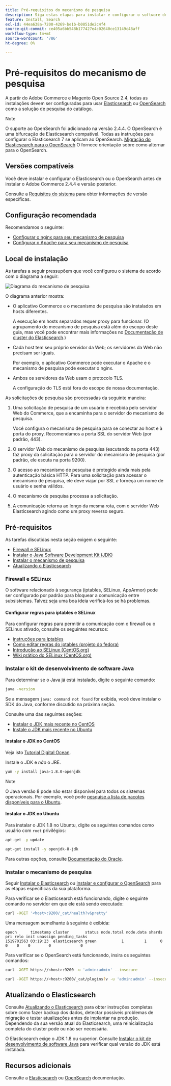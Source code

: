 ```yaml
---
title: Pré-requisitos do mecanismo de pesquisa
description: Siga estas etapas para instalar e configurar o software de mecanismo de pesquisa compatível para as instalações locais do Adobe Commerce e do Magento Open Source.
feature: Install, Search
exl-id: 44ea638a-7200-4269-be1b-b0851de2c4f4
source-git-commit: ce405a6bb548b177427e4c02640ce13149c48aff
workflow-type: tm+mt
source-wordcount: '786'
ht-degree: 0%

---
```


# Pré-requisitos do mecanismo de pesquisa

A partir do Adobe Commerce e Magento Open Source 2.4, todas as instalações devem ser configuradas para usar [Elasticsearch](https://www.elastic.co) ou [OpenSearch](https://opensearch.org/) como a solução de pesquisa do catálogo.

>[!NOTE]
>
>O suporte ao OpenSearch foi adicionado na versão 2.4.4. O OpenSearch é uma bifurcação de Elasticsearch compatível. Todas as instruções para configurar o Elasticsearch 7 se aplicam ao OpenSearch. [Migração do Elasticsearch para o OpenSearch](../../../upgrade/prepare/opensearch-migration.md) O fornece orientação sobre como alternar para o OpenSearch.

## Versões compatíveis

Você deve instalar e configurar o Elasticsearch ou o OpenSearch antes de instalar o Adobe Commerce 2.4.4 e versão posterior.

Consulte a [Requisitos do sistema](../../system-requirements.md) para obter informações de versão específicas.

## Configuração recomendada

Recomendamos o seguinte:

* [Configurar o nginx para seu mecanismo de pesquisa](configure-nginx.md)
* [Configurar o Apache para seu mecanismo de pesquisa](configure-apache.md)

## Local de instalação

As tarefas a seguir pressupõem que você configurou o sistema de acordo com o diagrama a seguir:

![Diagrama do mecanismo de pesquisa](../../../assets/installation/search-engine-config.svg)

O diagrama anterior mostra:

* O aplicativo Commerce e o mecanismo de pesquisa são instalados em hosts diferentes.

  A execução em hosts separados requer proxy para funcionar. (O agrupamento do mecanismo de pesquisa está além do escopo deste guia, mas você pode encontrar mais informações no [Documentação de cluster do Elasticsearch](https://www.elastic.co/guide/en/elasticsearch/guide/current/distributed-cluster.html).)

* Cada host tem seu próprio servidor da Web; os servidores da Web não precisam ser iguais.

  Por exemplo, o aplicativo Commerce pode executar o Apache e o mecanismo de pesquisa pode executar o nginx.

* Ambos os servidores da Web usam o protocolo TLS.

  A configuração do TLS está fora do escopo de nossa documentação.

As solicitações de pesquisa são processadas da seguinte maneira:

1. Uma solicitação de pesquisa de um usuário é recebida pelo servidor Web do Commerce, que a encaminha para o servidor do mecanismo de pesquisa.

   Você configura o mecanismo de pesquisa para se conectar ao host e à porta do proxy. Recomendamos a porta SSL do servidor Web (por padrão, 443).

1. O servidor Web do mecanismo de pesquisa (escutando na porta 443) faz proxy da solicitação para o servidor do mecanismo de pesquisa (por padrão, ele escuta na porta 9200).

1. O acesso ao mecanismo de pesquisa é protegido ainda mais pela autenticação básica HTTP. Para uma solicitação para acessar o mecanismo de pesquisa, ele deve viajar por SSL *e* forneça um nome de usuário e senha válidos.

1. O mecanismo de pesquisa processa a solicitação.

1. A comunicação retorna ao longo da mesma rota, com o servidor Web Elasticsearch agindo como um proxy reverso seguro.

## Pré-requisitos

As tarefas discutidas nesta seção exigem o seguinte:

* [Firewall e SELinux](#firewall-and-selinux)
* [Instalar o Java Software Development Kit (JDK)](#install-the-java-software-development-kit)
* [Instalar o mecanismo de pesquisa](#install-the-search-engine)
* [Atualizando o Elasticsearch](#upgrading-elasticsearch)

### Firewall e SELinux

O software relacionado à segurança (iptables, SELinux, AppArmor) pode ser configurado por padrão para bloquear a comunicação entre subsistemas. Talvez seja uma boa ideia verificá-los se há problemas.

#### Configurar regras para iptables e SELinux

Para configurar regras para permitir a comunicação com o firewall ou o SELinux ativado, consulte os seguintes recursos:

* [instruções para iptables](https://help.ubuntu.com/community/IptablesHowTo)
* [Como editar regras do iptables (projeto do fedora)](https://fedoraproject.org/wiki/How_to_edit_iptables_rules)
* [Introdução ao SELinux (CentOS.org)](https://www.centos.org)
* [Wiki prático do SELinux (CentOS.org)](https://wiki.centos.org/HowTos/SELinux)

### Instalar o kit de desenvolvimento de software Java

Para determinar se o Java já está instalado, digite o seguinte comando:

```bash
java -version
```

Se a mensagem `java: command not found` for exibida, você deve instalar o SDK do Java, conforme discutido na próxima seção.

Consulte uma das seguintes seções:

* [Instalar o JDK mais recente no CentOS](#install-the-jdk-on-centos)
* [Instale o JDK mais recente no Ubuntu](#install-the-jdk-on-ubuntu)

#### Instalar o JDK no CentOS

Veja isto [Tutorial Digital Ocean](https://www.digitalocean.com/community/tutorials/how-to-install-java-on-centos-and-fedora#install-oracle-java-8).

Instale o JDK e *não* o JRE.

```bash
yum -y install java-1.8.0-openjdk
```

>[!NOTE]
>
>O Java versão 8 pode não estar disponível para todos os sistemas operacionais. Por exemplo, você pode [pesquise a lista de pacotes disponíveis para o Ubuntu](https://packages.ubuntu.com/).

#### Instalar o JDK no Ubuntu

Para instalar o JDK 1.8 no Ubuntu, digite os seguintes comandos como usuário com `root` privilégios:

```bash
apt-get -y update
```

```bash
apt-get install -y openjdk-8-jdk
```

Para outras opções, consulte [Documentação do Oracle](https://docs.oracle.com/javase/8/docs/technotes/guides/install/install_overview.html).

### Instalar o mecanismo de pesquisa

Seguir [Instalar o Elasticsearch](https://www.elastic.co/guide/en/elasticsearch/reference/current/install-elasticsearch.html) ou [Instalar e configurar o OpenSearch](https://opensearch.org/docs/latest/opensearch/install/index/) para as etapas específicas da sua plataforma.

Para verificar se o Elasticsearch está funcionando, digite o seguinte comando no servidor em que ele está sendo executado:

```bash
curl -XGET '<host>:9200/_cat/health?v&pretty'
```

Uma mensagem semelhante à seguinte é exibida:

```terminal
epoch      timestamp cluster       status node.total node.data shards pri relo init unassign pending_tasks
1519701563 03:19:23  elasticsearch green           1         1      0   0    0    0        0             0
```

Para verificar se o OpenSearch está funcionando, insira os seguintes comandos:

```bash
curl -XGET https://<host>:9200 -u 'admin:admin' --insecure
```

```bash
curl -XGET https://<host>:9200/_cat/plugins?v -u 'admin:admin' --insecure
```

## Atualizando o Elasticsearch

Consulte [Atualizando o Elasticsearch](https://www.elastic.co/guide/en/elasticsearch/reference/current/setup-upgrade.html) para obter instruções completas sobre como fazer backup dos dados, detectar possíveis problemas de migração e testar atualizações antes de implantar na produção. Dependendo da sua versão atual do Elasticsearch, uma reinicialização completa do cluster pode ou não ser necessária.

O Elasticsearch exige o JDK 1.8 ou superior. Consulte [Instalar o kit de desenvolvimento de software Java](#install-the-java-software-development-kit) para verificar qual versão do JDK está instalada.

## Recursos adicionais

Consulte a [Elasticsearch](https://www.elastic.co/guide/en/elasticsearch/reference/current/index.html) ou [OpenSearch](https://opensearch.org/docs/latest/) documentação.
